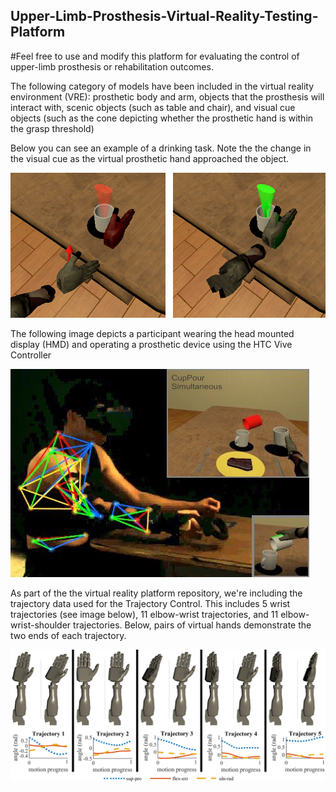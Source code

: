 ## Upper-Limb-Prosthesis-Virtual-Reality-Testing-Platform
#Feel free to use and modify this platform for evaluating the control of upper-limb prosthesis or rehabilitation outcomes.

The following category of models have been included in the virtual reality environment (VRE): prosthetic body and arm, objects that the prosthesis will interact with, scenic objects (such as table and chair), and visual cue objects (such as the cone depicting whether the prosthetic hand is within the grasp threshold)

Below you can see an example of a drinking task. Note the the change in the visual cue as the virtual prosthetic hand approached the object.

![alt text](https://github.com/ygCoder/Upper-Limb-Prosthesis-Virtual-Reality-Testing-Platform/blob/main/VR_reach_crop.png "VRE example")


The following image depicts a participant wearing the head mounted display (HMD) and operating a prosthetic device using the HTC Vive Controller

![alt text](https://github.com/ygCoder/Upper-Limb-Prosthesis-Virtual-Reality-Testing-Platform/blob/main/splash2.jpg "Participant Figure")


As part of the the virtual reality platform repository, we're including the trajectory data used for the Trajectory Control. This includes 5 wrist trajectories (see image below), 11 elbow-wrist trajectories, and 11 elbow-wrist-shoulder trajectories. Below, pairs of virtual hands demonstrate the two ends of each trajectory.

![alt text](https://github.com/ygCoder/Upper-Limb-Prosthesis-Virtual-Reality-Testing-Platform/blob/main/traj_wrist_v3.png "Participant Figure")
